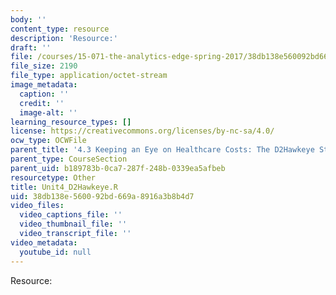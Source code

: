 ```yaml
---
body: ''
content_type: resource
description: 'Resource:'
draft: ''
file: /courses/15-071-the-analytics-edge-spring-2017/38db138e560092bd669a8916a3b8b4d7_Unit4_D2Hawkeye.R
file_size: 2190
file_type: application/octet-stream
image_metadata:
  caption: ''
  credit: ''
  image-alt: ''
learning_resource_types: []
license: https://creativecommons.org/licenses/by-nc-sa/4.0/
ocw_type: OCWFile
parent_title: '4.3 Keeping an Eye on Healthcare Costs: The D2Hawkeye Story '
parent_type: CourseSection
parent_uid: b189783b-0ca7-287f-248b-0339ea5afbeb
resourcetype: Other
title: Unit4_D2Hawkeye.R
uid: 38db138e-5600-92bd-669a-8916a3b8b4d7
video_files:
  video_captions_file: ''
  video_thumbnail_file: ''
  video_transcript_file: ''
video_metadata:
  youtube_id: null
---
```

Resource: